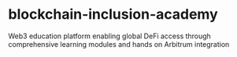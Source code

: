 # blockchain-inclusion-academy
Web3 education platform enabling global DeFi access through comprehensive learning modules and hands on Arbitrum integration
